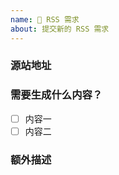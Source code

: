 ```yaml
---
name: 🍰 RSS 需求
about: 提交新的 RSS 需求
---
```


<!--
请确保 [文档](https://docs.rsshub.app) 和 [issue](https://github.com/DIYgod/RSSHub/issues) 中没有相关内容，且源站没有提供 RSS，并按照模版提供信息
否则 issue 将被立即关闭

目前 RSS 需求滞销，如有能力请按照 [指南](https://docs.rsshub.app/joinus) 自行编写并提交 pr
-->

### 源站地址

### 需要生成什么内容？

- [ ] 内容一
- [ ] 内容二

### 额外描述
